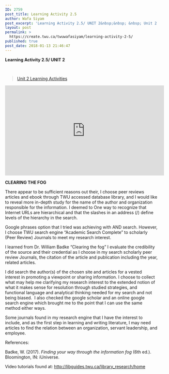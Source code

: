 ```yaml
---
ID: 2759
post_title: Learning Activity 2.5
author: Wafa Siyam
post_excerpt: 'Learning Activity 2.5/ UNIT 2&nbsp;&nbsp; &nbsp; Unit 2 Learning Activities CLEARING THE FOG There appear to be sufficient reasons out their, I choose peer reviews articles and ebook through TWU accessed database library, and I would like to reveal more in-depth study for the name of the author and organization responsible for the information. I &hellip; <p><a href="https://create.twu.ca/twuwafasiyam/learning-activity-2-5/">Continue reading<span> "Learning Activity 2.5"</span></a></p>'
layout: post
permalink: >
  https://create.twu.ca/twuwafasiyam/learning-activity-2-5/
published: true
post_date: 2018-01-13 21:46:47
---
```

<strong>Learning Activity 2.5/ UNIT 2  </strong>

&nbsp;

<blockquote class="wp-embedded-content" data-secret="CRHdol58e0"><a href="https://create.twu.ca/ldrs591-sp18/unit-2-learning-activities/">Unit 2 Learning Activities</a></p></blockquote>



<iframe class="wp-embedded-content" sandbox="allow-scripts" security="restricted" src="https://create.twu.ca/ldrs591-sp18/unit-2-learning-activities/embed/#?secret=CRHdol58e0" data-secret="CRHdol58e0" width="525" height="296" title="&#8220;Unit 2 Learning Activities&#8221; &#8212; Leadership 591: Scholarly Inquiry" frameborder="0" marginwidth="0" marginheight="0" scrolling="no"></iframe>

<strong>CLEARING THE FOG</strong>

There appear to be sufficient reasons out their, I choose peer reviews articles and ebook through TWU accessed database library, and I would like to reveal more in-depth study for the name of the author and organization responsible for the information. I deemed to One way to recognize that Internet URLs are hierarchical and that the slashes in an address (/) define levels of the hierarchy in the search.

Google phrases option that I tried was achieving with AND search. However, I choose TWU search engine &#8220;Academic Search Complete&#8221; to scholarly (Peer Review) Journals to meet my research interest.

I learned from Dr. William Badke “Clearing the fog” I evaluate the credibility of the source and their credential as I choose in my search scholarly peer review Journals, the citation of the article and publication including the year, related articles.

I did search the author(s) of the chosen site and articles for a vested interest in promoting a viewpoint or sharing information. I choose to collect what may help me clarifying my research interest to the extended notion of what it makes sense for resolution through studied strategies, and functional language and analytical thinking needed for my search and not being biased.  I also checked the google scholar and an online google search engine which brought me to the point that I can use the same method either ways.

Some journals found in my research engine that I have the interest to include, and as the first step in learning and writing literature, I may need articles to find the relation between an organization, servant leadership, and employee.

References:

Badke, W. (2017). <em>Finding your way through the information fog</em> (6th ed.). Bloomington, IN: iUniverse.

Video tutorials found at: <a href="http://libguides.twu.ca/library_research/home">http://libguides.twu.ca/library_research/home</a>

&nbsp;

&nbsp;